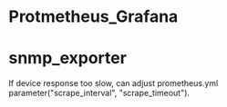 # Protmetheus_Grafana

# snmp_exporter
If device response too slow, can adjust prometheus.yml parameter("scrape_interval", "scrape_timeout").
